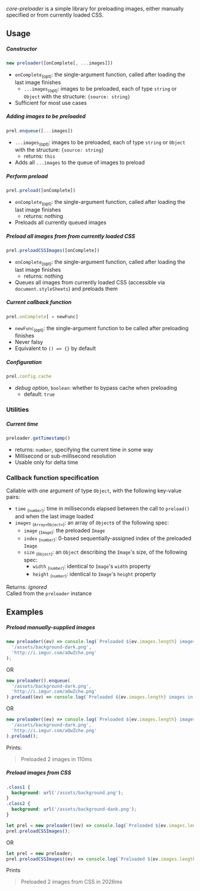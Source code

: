 *core-preloader* is a simple library for preloading images, either manually specified or from currently loaded CSS.

## Usage ##

##### Constructor #####
```JavaScript
new preloader([onComplete[, ...images]])
```
  * `onComplete`<sub>(opt)</sub>: the single-argument function, called after loading the last image finishes
    - `...images`<sub>(opt)</sub>: images to be preloaded, each of type `string` or `Object` with the structure: `{source: string}`
  * Sufficient for most use cases

##### Adding images to be preloaded #####
```JavaScript
prel.enqueue([...images])
```
  * `...images`<sub>(opt)</sub>: images to be preloaded, each of type `string` or `Object` with the structure: `{source: string}`
    - returns: `this`
  * Adds all `...images` to the queue of images to preload

##### Perform preload #####
```JavaScript
prel.preload([onComplete])
```
  * `onComplete`<sub>(opt)</sub>: the single-argument function, called after loading the last image finishes
    - returns: nothing
  * Preloads all currently queued images

##### Preload all images from from currently loaded CSS ######
```JavaScript
prel.preloadCSSImages([onComplete])
```
  * `onComplete`<sub>(opt)</sub>: the single-argument function, called after loading the last image finishes
    - returns: nothing
  * Queues all images from currently loaded CSS (accessible via `document.styleSheets`) and preloads them

##### Current callback function #####
```JavaScript
prel.onComplete[ = newFunc]
```
  * `newFunc`<sub>(opt)</sub>: the single-argument function to be called after preloading finishes
  * Never falsy
  * Equivalent to `() => {}` by default

##### Configuration #####
```JavaScript
prel.config.cache
```
  * *debug option*, `boolean`: whether to bypass cache when preloading
    - default: `true`

### Utilities ###

##### Current time #####
```JavaScript
preloader.getTimestamp()
```
  * returns: `number`, specifying the current time in some way
  * Millisecond or sub-millisecond resolution
  * Usable only for delta time

### Callback function specification ###

Callable with one argument of type `Object`, with the following key-value pairs:
  * `time` <sub>(`number`)</sub>: time in milliseconds elapsed between the call to `preload()` and when the last image loaded
  * `images` <sub>(`Array<Object>`)</sub>: an array of `Object`s of the following spec:
    - `image` <sub>(`Image`)</sub>: the preloaded `Image` 
    - `index` <sub>(`number`)</sub>: 0-based sequentially-assigned index of the preloaded `Image`
    - `size` <sub>(`Object`)</sub>: an `Object` describing the `Image`'s size, of the following spec:
      * `width` <sub>(`number`)</sub>: identical to `Image`'s `width` property
      * `height` <sub>(`number`)</sub>: identical to `Image`'s `height` property

Returns: *ignored*  
Called from the `preloader` instance

## Examples ##
##### Preload manually-supplied images #####

```JavaScript
new preloader((ev) => console.log(`Preloaded ${ev.images.length} images in ${ev.time}ms`),
  '/assets/background-dark.png',
  'http://i.imgur.com/aOwZche.png'
);
```
OR
```JavaScript
new preloader().enqueue(
  '/assets/background-dark.png',
  'http://i.imgur.com/aOwZche.png'
).preload((ev) => console.log(`Preloaded ${ev.images.length} images in ${ev.time}ms`));
```
OR
```JavaScript
new preloader((ev) => console.log(`Preloaded ${ev.images.length} images in ${ev.time}ms`)).enqueue(
  '/assets/background-dark.png',
  'http://i.imgur.com/aOwZche.png'
).preload();
```
Prints:  
> Preloaded 2 images in 110ms

##### Preload images from CSS #####

```CSS
.class1 {
  background: url('/assets/background.png');
}
.class2 {
  background: url('/assets/background-dank.png');
}
```
```JavaScript
let prel = new preloader((ev) => console.log(`Preloaded ${ev.images.length} images from CSS in ${ev.time}ms`));
prel.preloadCSSImages();
```
OR
```JavaScript
let prel = new preloader;
prel.preloadCSSImages((ev) => console.log(`Preloaded ${ev.images.length} images from CSS in ${ev.time}ms`));
```
Prints
> Preloaded 2 images from CSS in 2026ms
